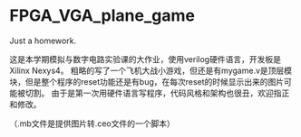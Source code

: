 # FPGA_VGA_plane_game
Just a homework.

这是本学期模拟与数字电路实验课的大作业，使用verilog硬件语言，开发板是Xilinx Nexys4。
粗略的写了一个飞机大战小游戏，但还是有mygame.v是顶层模块，但是整个程序的reset功能还是有bug，在每次reset的时候显示出来的图片可能被切割。
由于是第一次用硬件语言写程序，代码风格和架构也很丑，欢迎指正和修改。

（.mb文件是提供图片转.ceo文件的一个脚本）
